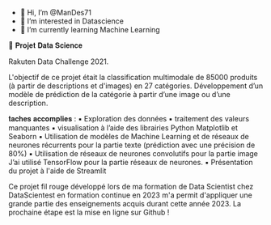 - 👋 Hi, I’m @ManDes71
- 👀 I’m interested in Datascience
- 🌱 I’m currently learning Machine Learning

🧪 𝐏𝐫𝐨𝐣𝐞𝐭 𝐃𝐚𝐭𝐚 𝐒𝐜𝐢𝐞𝐧𝐜𝐞

Rakuten Data Challenge 2021.

L'objectif de ce projet était la classification multimodale de 85000 produits (à partir de descriptions et d'images) en 27 catégories.
Développement d’un modèle de prédiction de la catégorie à partir d’une image ou d’une description.

𝐭𝐚𝐜𝐡𝐞𝐬 𝐚𝐜𝐜𝐨𝐦𝐩𝐥𝐢𝐞𝐬 :
▪ Exploration des données
▪ traitement des valeurs manquantes
▪ visualisation à l’aide des librairies Python Matplotlib et Seaborn
▪ Utilisation de modèles de Machine Learning et de réseaux de neurones récurrents  pour la partie texte (prédiction avec une précision de 80%)
▪ Utilisation de réseaux de neurones convolutifs pour la partie image
J’ai utilisé TensorFlow pour la partie réseaux de neurones.
▪ Présentation du projet à l'aide de Streamlit 

Ce projet fil rouge développé lors de ma formation de Data Scientist chez DataScientest en formation continue en 2023 m'a permit d'appliquer une grande partie des enseignements acquis durant cette année 2023.
La prochaine étape est la mise en ligne sur Github !

<!---
ManDes71/ManDes71 is a ✨ special ✨ repository because its `README.md` (this file) appears on your GitHub profile.
You can click the Preview link to take a look at your changes.
--->
